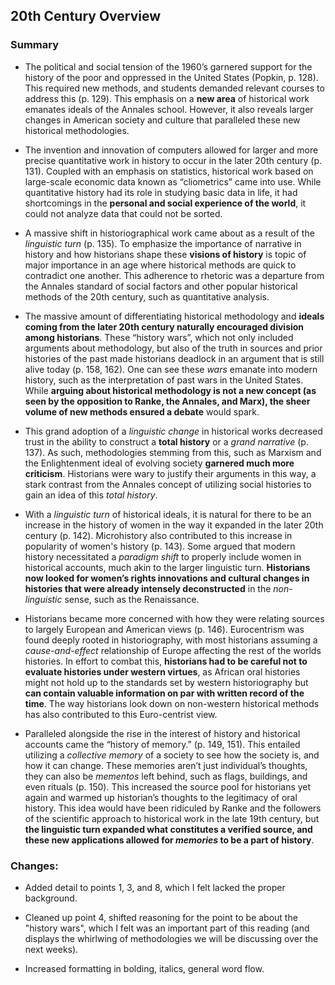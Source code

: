 ## 20th Century Overview

### Summary

- The political and social tension of the 1960’s garnered support for the history of the poor and oppressed in the United States (Popkin, p. 128). This required new methods, and students demanded relevant courses to address this (p. 129). This emphasis on a **new area** of historical work emanates ideals of the Annales school. However, it also reveals larger changes in American society and culture that paralleled these new historical methodologies. 

- The invention and innovation of computers allowed for larger and more precise quantitative work in history to occur in the later 20th century (p. 131). Coupled with an emphasis on statistics, historical work based on large-scale economic data known as “cliometrics” came into use. While quantitative history had its role in studying basic data in life, it had shortcomings in the **personal and social experience of the world**, it could not analyze data that could not be sorted. 

- A massive shift in historiographical work came about as a result of the *linguistic turn* (p. 135). To emphasize the importance of narrative in history and how historians shape these **visions of history** is topic of major importance in an age where historical methods are quick to contradict one another. This adherence to rhetoric was a departure from the Annales standard of social factors and other popular historical methods of the 20th century, such as quantitative analysis.

- The massive amount of differentiating historical methodology and **ideals coming from the later 20th century naturally encouraged division among historians**. These “history wars”, which not only included arguments about methodology, but also of the truth in sources and prior histories of the past made historians deadlock in an argument that is still alive today (p. 158, 162). One can see these *wars* emanate into modern history, such as the interpretation of past wars in the United States. While **arguing about historical methodology is not a new concept (as seen by the opposition to Ranke, the Annales, and Marx), the sheer volume of new methods ensured a debate** would spark. 

- This grand adoption of a *linguistic change* in historical works decreased trust in the ability to construct a **total history** or a *grand narrative* (p. 137). As such, methodologies stemming from this, such as Marxism and the Enlightenment ideal of evolving society **garnered much more criticism**. Historians were wary to justify their arguments in this way, a stark contrast from the Annales concept of utilizing social histories to gain an idea of this *total history*. 

- With a *linguistic turn* of historical ideals, it is natural for there to be an increase in the history of women in the way it expanded in the later 20th century (p. 142). Microhistory also contributed to this increase in popularity of women's history (p. 143). Some argued that modern history necessitated a *paradigm shift* to properly include women in historical accounts, much akin to the larger linguistic turn. **Historians now looked for women’s rights innovations and cultural changes in histories that were already intensely deconstructed** in the *non-linguistic* sense, such as the Renaissance. 

- Historians became more concerned with how they were relating sources to largely European and American views (p. 146). Eurocentrism was found deeply rooted in historiography, with most historians assuming a *cause-and-effect* relationship of Europe affecting the rest of the worlds histories. In effort to combat this, **historians had to be careful not to evaluate histories under western virtues**, as African oral histories might not hold up to the standards set by western historiography but **can contain valuable information on par with written record of the time**. The way historians look down on non-western historical methods has also contributed to this Euro-centrist view.

- Paralleled alongside the rise in the interest of history and historical accounts came the “history of memory.” (p. 149, 151). This entailed utilizing a *collective memory* of a society to see how the society is, and how it can change. These memories aren’t just individual’s thoughts, they can also be *mementos* left behind, such as flags, buildings, and even rituals (p. 150). This increased the source pool for historians yet again and warmed up historian’s thoughts to the legitimacy of oral history. This idea would have been ridiculed by Ranke and the followers of the scientific approach to historical work in the late 19th century, but **the linguistic turn expanded what constitutes a verified source, and these new applications allowed for *memories* to be a part of history**. 

### Changes:

- Added detail to points 1, 3, and 8, which I felt lacked the proper background. 

- Cleaned up point 4, shifted reasoning for the point to be about the "history wars", which I felt was an important part of this reading (and displays the whirlwing of methodologies we will be discussing over the next weeks). 

- Increased formatting in bolding, italics, general word flow. 
